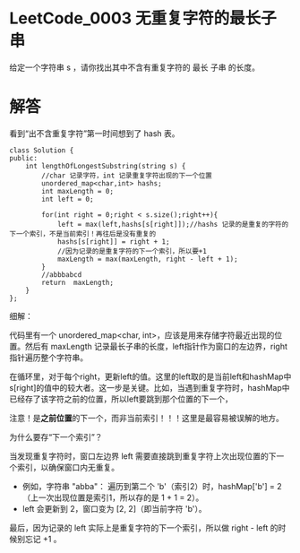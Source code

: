 # LeetCode_0003 无重复字符的最长子串

给定一个字符串 s ，请你找出其中不含有重复字符的 最长 子串 的长度。

# 解答

看到“出不含重复字符”第一时间想到了 hash 表。

```
class Solution {
public:
    int lengthOfLongestSubstring(string s) {
        //char 记录字符，int 记录重复字符出现的下一个位置
        unordered_map<char,int> hashs;
        int maxLength = 0;
        int left = 0;

        for(int right = 0;right < s.size();right++){
            left = max(left,hashs[s[right]]);//hashs 记录的是重复的字符的下一个索引，不是当前索引！再往后是没有重复的
            hashs[s[right]] = right + 1;
            //因为记录的是重复字符的下一个索引，所以要+1
            maxLength = max(maxLength, right - left + 1);
        }
        //abbbabcd
        return  maxLength;
    }
};
```

细解：

代码里有一个 unordered_map<char, int>，应该是用来存储字符最近出现的位置。然后有 maxLength 记录最长子串的长度，left指针作为窗口的左边界，right 指针遍历整个字符串。

在循环里，对于每个right，更新left的值。这里的left取的是当前left和hashMap中s[right]的值中的较大者。这一步是关键。比如，当遇到重复字符时，hashMap中已经存了该字符之前的位置，所以left要跳到那个位置的下一个，

注意！是**之前位置**的下一个，而非当前索引！！！这里是最容易被误解的地方。

为什么要存“下一个索引”？​​

当发现重复字符时，窗口左边界 left 需要直接跳到​​重复字符上次出现位置的下一个索引​​，以确保窗口内无重复。
* 例如，字符串 "abba"：
遍历到第二个 'b'（索引2）时，hashMap['b'] = 2（上一次出现位置是索引1，所以存的是 1 + 1 = 2）。
* left 会更新到 2，窗口变为 [2, 2]（即当前字符 'b'）。


最后，因为记录的 left 实际上是重复字符的下一个索引，所以做 right - left  的时候别忘记 +1 。